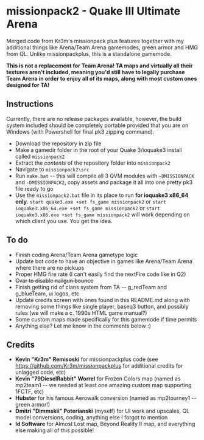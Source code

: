 # missionpack2 - Quake III Ultimate Arena
 Merged code from Kr3m's missionpack plus features together with my additional things like Arena/Team Arena gamemodes, green armor and HMG from QL. Unlike missionpackplus, this is a standalone gamemode.
 
**This is not a replacement for Team Arena! TA maps and virtually all their textures aren't included, meaning you'd still have to legally purchase Team Arena in order to enjoy all of its maps, along with most custom ones designed for TA!**

## Instructions
Currently, there are no release packages available, however, the build system included should be completely portable provided that you are on Windows (with Powershell for final pk3 zipping command).
- Download the repository in zip file
- Make a gamedir folder in the root of your Quake 3/ioquake3 install called `missionpack2`
- Extract the *contents* of the repository folder into `missionpack2`
- Navigate to `missionpack2\src`
- Run `make.bat` -- this will compile all 3 QVM modules with `-DMISSIONPACK` and `-DMISSIONPACK2`, copy assets and package it all into one pretty pk3 file ready to go
- Use the `missionpack2.bat` file in its place to run **for ioquake3 x86_64 only**. `start quake3.exe +set fs_game missionpack2` or `start ioquake3.x86_64.exe +set fs_game missionpack2` or `start ioquake3.x86.exe +set fs_game missionpack2` will work depending on which client you use. You get the idea.

## To do
- Finish coding Arena/Team Arena gametype logic
- Update bot code to have an objective in games like Arena/Team Arena where there are no pickups
- Proper HMG fire rate (I can't easily find the nextFire code like in Q2)
- ~~Cvar to disable nailgun bounce~~
- Finish getting rid of clans system from TA -- g_redTeam and g_blueTeam, ui logos, etc
- Update credits screen with ones found in this README.md along with removing some things like single player, baseq3 button, and possibly rules (we will make a c. 1990s HTML game manual?)
- Some custom maps made specifically for this gamemode if time permits
- Anything else? Let me know in the comments below :)



 ## Credits
 - **Kevin "Kr3m" Remisoski** for missionpackplus code (see <https://github.com/Kr3m/missionpackplus> for additional credits for unlagged code, etc)
 - **Kevin "79DieselRabbit" Worrel** for Frozen Colors map (named as mp2team1 -- we needed at least one amazing custom map supporting 1FCTF, etc)
 - **Hubster** for his famous Aerowalk conversion (named as mp2tourney1 -- green armor!)
 - **Dmitri "Dimmskii" Poterianski** (myself) for UI work and upscales, QL model conversions, coding, anything else I forgot to mention
 - **Id Software** for Almost Lost map, Beyond Reality II map, and everything else making all of this possible!
